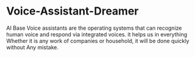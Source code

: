 # Voice-Assistant-Dreamer
AI Base Voice assistants are the operating systems that can recognize human voice and respond via integrated voices. it helps us in everything Whether it is any work of companies or household, it will be done quickly without Any mistake.
